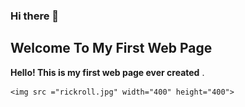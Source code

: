 ### Hi there 👋



<html>
<head>
    <title>First web page ever</title>
</head>
<body>
    <h2>Welcome To My First Web Page</h2>
    <p><strong>Hello! This is my first web page ever created</strong> .</p>

    <img src ="rickroll.jpg" width="400" height="400"> 
</body>


</html>
